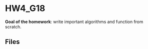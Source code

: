 # HW4_G18

**Goal of the homework**: write important algorithms and function from scratch.

## Files
